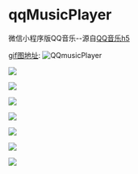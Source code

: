 # qqMusicPlayer
微信小程序版QQ音乐--源自[QQ音乐h5](https://m.y.qq.com/)

[gif图地址](http://7xo0zm.com1.z0.glb.clouddn.com/QQ%E9%9F%B3%E4%B9%903.gif):  ![QQmusicPlayer](http://7xo0zm.com1.z0.glb.clouddn.com/QQ%E9%9F%B3%E4%B9%903.gif)

![](http://7xo0zm.com1.z0.glb.clouddn.com/1.jpg)

![](http://7xo0zm.com1.z0.glb.clouddn.com/2.jpg)

![](http://7xo0zm.com1.z0.glb.clouddn.com/3.jpg)

![](http://7xo0zm.com1.z0.glb.clouddn.com/4.jpg)

![](http://7xo0zm.com1.z0.glb.clouddn.com/5.jpg)

![](http://7xo0zm.com1.z0.glb.clouddn.com/6.jpg)

![](http://7xo0zm.com1.z0.glb.clouddn.com/7.jpg)
